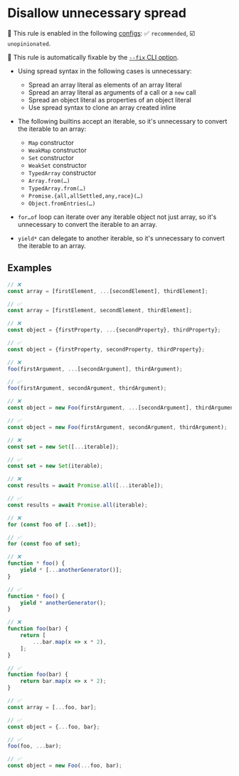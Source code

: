 # Disallow unnecessary spread

💼 This rule is enabled in the following [configs](https://github.com/sindresorhus/eslint-plugin-unicorn#recommended-config): ✅ `recommended`, ☑️ `unopinionated`.

🔧 This rule is automatically fixable by the [`--fix` CLI option](https://eslint.org/docs/latest/user-guide/command-line-interface#--fix).

<!-- end auto-generated rule header -->
<!-- Do not manually modify this header. Run: `npm run fix:eslint-docs` -->

- Using spread syntax in the following cases is unnecessary:

  - Spread an array literal as elements of an array literal
  - Spread an array literal as arguments of a call or a `new` call
  - Spread an object literal as properties of an object literal
  - Use spread syntax to clone an array created inline

- The following builtins accept an iterable, so it's unnecessary to convert the iterable to an array:

  - `Map` constructor
  - `WeakMap` constructor
  - `Set` constructor
  - `WeakSet` constructor
  - `TypedArray` constructor
  - `Array.from(…)`
  - `TypedArray.from(…)`
  - `Promise.{all,allSettled,any,race}(…)`
  - `Object.fromEntries(…)`

- `for…of` loop can iterate over any iterable object not just array, so it's unnecessary to convert the iterable to an array.

- `yield*` can delegate to another iterable, so it's unnecessary to convert the iterable to an array.

## Examples

```js
// ❌
const array = [firstElement, ...[secondElement], thirdElement];

// ✅
const array = [firstElement, secondElement, thirdElement];
```

```js
// ❌
const object = {firstProperty, ...{secondProperty}, thirdProperty};

// ✅
const object = {firstProperty, secondProperty, thirdProperty};
```

```js
// ❌
foo(firstArgument, ...[secondArgument], thirdArgument);

// ✅
foo(firstArgument, secondArgument, thirdArgument);
```

```js
// ❌
const object = new Foo(firstArgument, ...[secondArgument], thirdArgument);

// ✅
const object = new Foo(firstArgument, secondArgument, thirdArgument);
```

```js
// ❌
const set = new Set([...iterable]);

// ✅
const set = new Set(iterable);
```

```js
// ❌
const results = await Promise.all([...iterable]);

// ✅
const results = await Promise.all(iterable);
```

```js
// ❌
for (const foo of [...set]);

// ✅
for (const foo of set);
```

```js
// ❌
function * foo() {
	yield * [...anotherGenerator()];
}

// ✅
function * foo() {
	yield * anotherGenerator();
}
```

```js
// ❌
function foo(bar) {
	return [
		...bar.map(x => x * 2),
	];
}

// ✅
function foo(bar) {
	return bar.map(x => x * 2);
}
```

```js
// ✅
const array = [...foo, bar];
```

```js
// ✅
const object = {...foo, bar};
```

```js
// ✅
foo(foo, ...bar);
```

```js
// ✅
const object = new Foo(...foo, bar);
```
